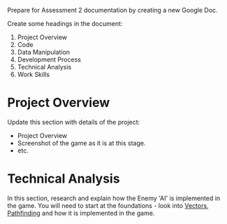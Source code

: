 Prepare for Assessment 2 documentation by creating a new Google Doc.

Create some headings in the document:

1. Project Overview
2. Code
3. Data Manipulation
4. Development Process
5. Technical Analysis
6. Work Skills

# Project Overview

Update this section with details of the project:

- Project Overview
- Screenshot of the game as it is at this stage.
- etc.

# Technical Analysis

In this section, research and explain how the Enemy 'AI' is implemented in the game. 
You will need to start at the foundations - look into [Vectors](ISD/2%20-%20Digital%20Applications/_topics/theory/Vectors.md), [Pathfinding](ISD/2%20-%20Digital%20Applications/_topics/theory/Pathfinding.md) and how it is implemented in the game.


